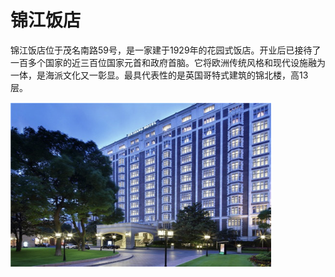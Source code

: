 # 锦江饭店

锦江饭店位于茂名南路59号，是一家建于1929年的花园式饭店。开业后已接待了一百多个国家的近三百位国家元首和政府首脑。它将欧洲传统风格和现代设施融为一体，是海派文化又一彰显。最具代表性的是英国哥特式建筑的锦北楼，高13层。

![image-20220215194637045](img/image-20220215194637045.png)